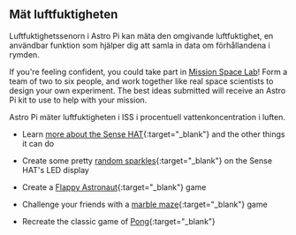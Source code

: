 ## Mät luftfuktigheten

Luftfuktighetssenorn i Astro Pi kan mäta den omgivande luftfuktighet, en användbar funktion som hjälper dig att samla in data om förhållandena i rymden.

If you're feeling confident, you could take part in [Mission Space Lab](https://astro-pi.org/missions/space-lab/)! Form a team of two to six people, and work together like real space scientists to design your own experiment. The best ideas submitted will receive an Astro Pi kit to use to help with your mission.

Astro Pi mäter luftfuktigheten i ISS i procentuell vattenkoncentration i luften.

+ Learn [more about the Sense HAT](https://projects.raspberrypi.org/en/projects/getting-started-with-the-sense-hat){:target="_blank"} and the other things it can do

+ Create some pretty [random sparkles](https://projects.raspberrypi.org/en/projects/sense-hat-random-sparkles){:target="_blank"} on the Sense HAT's LED display

+ Create a [Flappy Astronaut](https://projects.raspberrypi.org/en/projects/flappy-astronaut){:target="_blank"} game

+ Challenge your friends with a [marble maze](https://projects.raspberrypi.org/en/projects/sense-hat-marble-maze){:target="_blank"} game

+ Recreate the classic game of [Pong](https://projects.raspberrypi.org/en/projects/sense-hat-pong){:target="_blank"}
